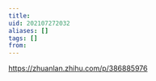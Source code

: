 ```yaml
---
title: 
uid: 202107272032
aliases: []
tags: []
from: 
---
```

https://zhuanlan.zhihu.com/p/386885976